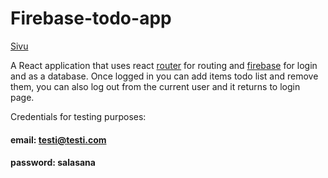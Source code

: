 # Firebase-todo-app

[Sivu](https://fbreact-todo-app.netlify.app/)

A React application that uses react [router](https://reactrouter.com/en/main) for routing and [firebase](https://firebase.google.com/) for login and as a database. Once logged in you can add items todo list and remove them, you can also log out from the current user and it returns to login page.

Credentials for testing purposes:

#### email: testi@testi.com

#### password: salasana
